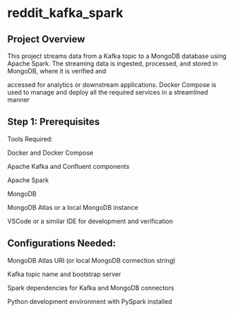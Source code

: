 # reddit_kafka_spark





## Project Overview

This project streams data from a Kafka topic to a MongoDB database using Apache Spark. The streaming data is ingested, processed, and stored in MongoDB, where it is verified and 

accessed for analytics or downstream applications. Docker Compose is used to manage and deploy all the required services in a streamlined manner

## Step 1: Prerequisites

Tools Required:

Docker and Docker Compose

Apache Kafka and Confluent components

Apache Spark

MongoDB

MongoDB Atlas or a local MongoDB instance

VSCode or a similar IDE for development and verification

## Configurations Needed:

MongoDB Atlas URI (or local MongoDB connection string)

Kafka topic name and bootstrap server

Spark dependencies for Kafka and MongoDB connectors

Python development environment with PySpark installed

